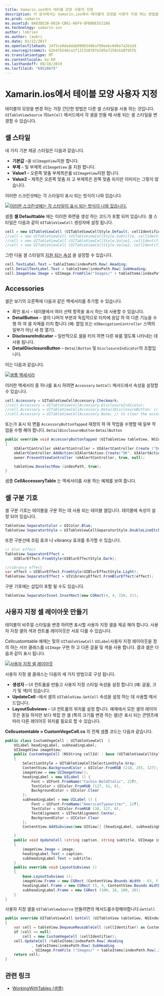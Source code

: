 ```yaml
---
title: Xamarin.ios에서 테이블 모양 사용자 지정
description: 이 문서에서는 Xamarin.ios에서 테이블의 모양을 사용자 지정 하는 방법을 설명 합니다. 셀 스타일, 보조 프로그램, 셀 구분 기호 및 사용자 지정 셀 레이아웃을 설명 합니다.
ms.prod: xamarin
ms.assetid: 8A83DE38-0028-CB61-66F9-0FB9DE552286
ms.technology: xamarin-ios
author: lobrien
ms.author: laobri
ms.date: 03/22/2017
ms.openlocfilehash: 24f5ce0daddab090b5486af99eebc0d6e7a2b1dd
ms.sourcegitcommit: 6264fb540ca1f131328707e295e7259cb10f95fb
ms.translationtype: MT
ms.contentlocale: ko-KR
ms.lasthandoff: 08/16/2019
ms.locfileid: "69528675"
---
```

# <a name="customizing-a-tables-appearance-in-xamarinios"></a>Xamarin.ios에서 테이블 모양 사용자 지정

테이블의 모양을 변경 하는 가장 간단한 방법은 다른 셀 스타일을 사용 하는 것입니다. `UITableViewSource` 의`GetCell` 메서드에서 각 셀을 만들 때 사용 되는 셀 스타일을 변경할 수 있습니다.

## <a name="cell-styles"></a>셀 스타일

네 가지 기본 제공 스타일은 다음과 같습니다.

- **기본값** –을 `UIImageView`지원 합니다.
- **부제** – 및 부제목 `UIImageView` 을 지원 합니다.
- **Value1** – 오른쪽 맞춤 부제목은를 `UIImageView`지원 합니다.
- **Value2** – 제목은 오른쪽 맞춤 되 고 부제목은 왼쪽 맞춤 되지만 이미지는 그렇지 않습니다.


이러한 스크린샷에는 각 스타일이 표시 되는 방식이 나와 있습니다.

 [![](customizing-table-appearance-images/image7.png "이러한 스크린샷에는 각 스타일이 표시 되는 방식이 나와 있습니다.")](customizing-table-appearance-images/image7.png#lightbox)

샘플 **셀 Defaulttable** 에는 이러한 화면을 생성 하는 코드가 포함 되어 있습니다. 셀 스타일은 다음과 같이 `UITableViewCell` 생성자에 설정 됩니다.

```csharp
cell = new UITableViewCell (UITableViewCellStyle.Default, cellIdentifier);
//cell = new UITableViewCell (UITableViewCellStyle.Subtitle, cellIdentifier);
//cell = new UITableViewCell (UITableViewCellStyle.Value1, cellIdentifier);
//cell = new UITableViewCell (UITableViewCellStyle.Value2, cellIdentifier);
```

그런 다음 셀 스타일의 [지원 되는 속성](xref:UIKit.UITableViewCell) 을 설정할 수 있습니다.

```csharp
cell.TextLabel.Text = tableItems[indexPath.Row].Heading;
cell.DetailTextLabel.Text = tableItems[indexPath.Row].SubHeading;
cell.ImageView.Image = UIImage.FromFile("Images/" + tableItems[indexPath.Row].ImageName); // don't use for Value2
```

## <a name="accessories"></a>Accessories

셀은 보기의 오른쪽에 다음과 같은 액세서리를 추가할 수 있습니다.

- 확인 표시 – 테이블에서 여러 선택 항목을 표시 하는 데 사용할 수 있습니다.
- **DetailButton** – 셀의 나머지 부분과 독립적으로 터치에 응답 하 여 다른 기능을 수행 하 여 셀 자체를 터치 합니다 (예: 팝업 또는 `UINavigationController` 스택의 일부가 아닌 새 창 열기).
- **DisclosureIndicator** – 일반적으로 셀을 터치 하면 다른 뷰를 열도록 나타내는 데 사용 됩니다.
- **DetailDisclosureButton** – `DetailButton` 및 `DisclosureIndicator`의 조합입니다.


이는 다음과 같습니다.

 [![](customizing-table-appearance-images/image8.png "샘플 액세서리")](customizing-table-appearance-images/image8.png#lightbox)

이러한 액세서리 중 하나를 표시 하려면 `Accessory` `GetCell` 메서드에서 속성을 설정할 수 있습니다.

```csharp
cell.Accessory = UITableViewCellAccessory.Checkmark;
//cell.Accessory = UITableViewCellAccessory.DisclosureIndicator;
//cell.Accessory = UITableViewCellAccessory.DetailDisclosureButton; // implement AccessoryButtonTapped
//cell.Accessory = UITableViewCellAccessory.None; // to clear the accessory
```

또는가 표시 되 면를 `AccessoryButtonTapped` 재정의 하 여 작업을 수행할 때 일부 작업을 수행 해야 합니다. `DetailDisclosureButton` `DetailButton`

```csharp
public override void AccessoryButtonTapped (UITableView tableView, NSIndexPath indexPath)
{
    UIAlertController okAlertController = UIAlertController.Create ("DetailDisclosureButton Touched", tableItems[indexPath.Row].Heading, UIAlertControllerStyle.Alert);
    okAlertController.AddAction(UIAlertAction.Create("OK", UIAlertActionStyle.Default, null));
    owner.PresentViewController (okAlertController, true, null);

    tableView.DeselectRow (indexPath, true);
}
```

샘플 **CellAccessoryTable** 는 액세서리를 사용 하는 예제를 보여 줍니다.

## <a name="cell-separators"></a>셀 구분 기호

셀 구분 기호는 테이블을 구분 하는 데 사용 되는 테이블 셀입니다. 테이블에 속성이 설정 되어 있습니다.

```csharp
TableView.SeparatorColor = UIColor.Blue;
TableView.SeparatorStyle = UITableViewCellSeparatorStyle.DoubleLineEtched;
```

또한 구분선에 흐림 효과 나 vibrancy 효과를 추가할 수 있습니다.

```csharp
// blur effect
TableView.SeparatorEffect =
    UIBlurEffect.FromStyle(UIBlurEffectStyle.Dark);

//vibrancy effect
var effect = UIBlurEffect.FromStyle(UIBlurEffectStyle.Light);
TableView.SeparatorEffect = UIVibrancyEffect.FromBlurEffect(effect);
```

구분 기호에는 삽입이 포함 될 수도 있습니다.

```csharp
TableView.SeparatorInset.InsetRect(new CGRect(4, 4, 150, 2));
```

## <a name="creating-custom-cell-layouts"></a>사용자 지정 셀 레이아웃 만들기

테이블의 비주얼 스타일을 변경 하려면 표시할 사용자 지정 셀을 제공 해야 합니다. 사용자 지정 셀의 색과 컨트롤 레이아웃은 서로 다를 수 있습니다.

Cellcustomtable 예제는 및의 `UITableViewCell` `UILabel`사용자 지정 레이아웃을 정의 하는 서브 클래스를 `UIImage` 구현 하 고 다른 글꼴 및 색을 사용 합니다. 결과 셀은 다음과 같이 표시 됩니다.

 [![](customizing-table-appearance-images/image9.png "사용자 지정 셀 레이아웃")](customizing-table-appearance-images/image9.png#lightbox)

사용자 지정 셀 클래스는 다음의 세 가지 방법으로 구성 됩니다.

- **생성자** – UI 컨트롤을 만들고 사용자 지정 스타일 속성을 설정 합니다 (예: 글꼴, 크기 및 색)이 있습니다.
- **UpdateCell** –에서 셀의 `UITableView.GetCell` 속성을 설정 하는 데 사용할 메서드입니다.
- **LayoutSubviews** – UI 컨트롤의 위치를 설정 합니다. 예제에서 모든 셀의 레이아웃은 동일 하지만 보다 복잡 한 셀 (특히 크기를 변경 하는 셀)은 표시 되는 콘텐츠에 따라 다른 레이아웃 위치를 필요로 할 수 있습니다.


**Cellcustomtable > CustomVegeCell.cs** 의 전체 샘플 코드는 다음과 같습니다.

```csharp
public class CustomVegeCell : UITableViewCell  {
    UILabel headingLabel, subheadingLabel;
    UIImageView imageView;
    public CustomVegeCell (NSString cellId) : base (UITableViewCellStyle.Default, cellId)
    {
        SelectionStyle = UITableViewCellSelectionStyle.Gray;
        ContentView.BackgroundColor = UIColor.FromRGB (218, 255, 127);
        imageView = new UIImageView();
        headingLabel = new UILabel () {
            Font = UIFont.FromName("Cochin-BoldItalic", 22f),
            TextColor = UIColor.FromRGB (127, 51, 0),
            BackgroundColor = UIColor.Clear
        };
        subheadingLabel = new UILabel () {
            Font = UIFont.FromName("AmericanTypewriter", 12f),
            TextColor = UIColor.FromRGB (38, 127, 0),
            TextAlignment = UITextAlignment.Center,
            BackgroundColor = UIColor.Clear
        };
        ContentView.AddSubviews(new UIView[] {headingLabel, subheadingLabel, imageView});

    }
    public void UpdateCell (string caption, string subtitle, UIImage image)
    {
        imageView.Image = image;
        headingLabel.Text = caption;
        subheadingLabel.Text = subtitle;
    }
    public override void LayoutSubviews ()
    {
        base.LayoutSubviews ();
        imageView.Frame = new CGRect (ContentView.Bounds.Width - 63, 5, 33, 33);
        headingLabel.Frame = new CGRect (5, 4, ContentView.Bounds.Width - 63, 25);
        subheadingLabel.Frame = new CGRect (100, 18, 100, 20);
    }
}
```

사용자 지정 셀을 `UITableViewSource` 만들려면의 메서드를수정해야합니다.`GetCell`

```csharp
public override UITableViewCell GetCell (UITableView tableView, NSIndexPath indexPath)
{
    var cell = tableView.DequeueReusableCell (cellIdentifier) as CustomVegeCell;
    if (cell == null)
        cell = new CustomVegeCell (cellIdentifier);
    cell.UpdateCell (tableItems[indexPath.Row].Heading
            , tableItems[indexPath.Row].SubHeading
            , UIImage.FromFile ("Images/" + tableItems[indexPath.Row].ImageName) );
    return cell;
}
```



## <a name="related-links"></a>관련 링크

- [WorkingWithTables (샘플)](https://docs.microsoft.com/samples/xamarin/ios-samples/workingwithtables)
